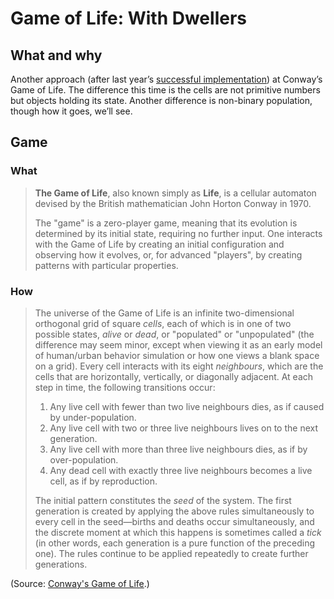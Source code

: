 # Game of Life: With Dwellers

## What and why

Another approach (after last year’s [successful implementation](https://github.com/Krazov/game-of-life)) at Conway’s Game of Life. The difference this time is the cells are not primitive numbers but objects holding its state. Another difference is non-binary population, though how it goes, we’ll see.

## Game

### What

>**The Game of Life**, also known simply as **Life**, is a cellular automaton devised by the British mathematician John Horton Conway in 1970.
>
>The "game" is a zero-player game, meaning that its evolution is determined by its initial state, requiring no further input. One interacts with the Game of Life by creating an initial configuration and observing how it evolves, or, for advanced "players", by creating patterns with particular properties.

### How

>The universe of the Game of Life is an infinite two-dimensional orthogonal grid of square _cells_, each of which is in one of two possible states, _alive_ or _dead_, or "populated" or "unpopulated" (the difference may seem minor, except when viewing it as an early model of human/urban behavior simulation or how one views a blank space on a grid). Every cell interacts with its eight _neighbours_, which are the cells that are horizontally, vertically, or diagonally adjacent. At each step in time, the following transitions occur:
>
>1. Any live cell with fewer than two live neighbours dies, as if caused by under-population.
>2. Any live cell with two or three live neighbours lives on to the next generation.
>3. Any live cell with more than three live neighbours dies, as if by over-population.
>4. Any dead cell with exactly three live neighbours becomes a live cell, as if by reproduction.
>
>The initial pattern constitutes the _seed_ of the system. The first generation is created by applying the above rules simultaneously to every cell in the seed—births and deaths occur simultaneously, and the discrete moment at which this happens is sometimes called a _tick_ (in other words, each generation is a pure function of the preceding one). The rules continue to be applied repeatedly to create further generations.

(Source: [Conway's Game of Life](https://en.wikipedia.org/wiki/Conway%27s_Game_of_Life).)
